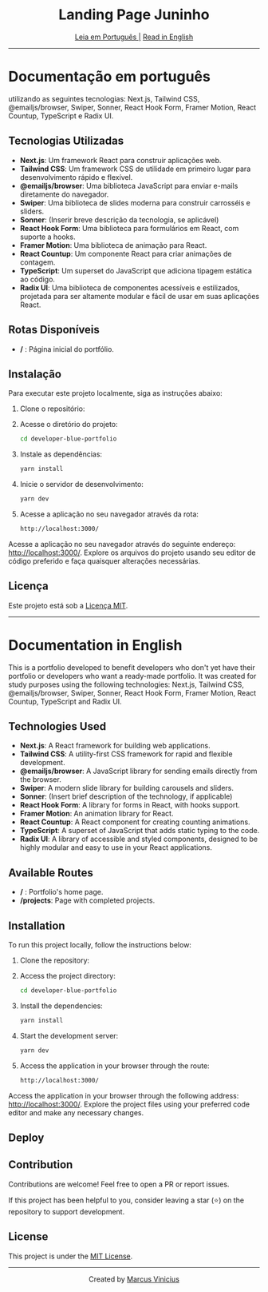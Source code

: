 <h1 align="center">
   Landing Page Juninho
</h1>

<div align="center">
   <a href="#documentação-em-português">Leia em Português |</a>
   <a href="#documentation-in-english">Read in English</a>
</div>

---

# Documentação em português

utilizando as seguintes tecnologias: Next.js, Tailwind CSS, @emailjs/browser,
Swiper, Sonner, React Hook Form, Framer Motion, React Countup, TypeScript e Radix UI.

## Tecnologias Utilizadas

- **Next.js**: Um framework React para construir aplicações web.
- **Tailwind CSS**: Um framework CSS de utilidade em primeiro lugar para desenvolvimento rápido e flexível.
- **@emailjs/browser**: Uma biblioteca JavaScript para enviar e-mails diretamente do navegador.
- **Swiper**: Uma biblioteca de slides moderna para construir carrosséis e sliders.
- **Sonner**: (Inserir breve descrição da tecnologia, se aplicável)
- **React Hook Form**: Uma biblioteca para formulários em React, com suporte a hooks.
- **Framer Motion**: Uma biblioteca de animação para React.
- **React Countup**: Um componente React para criar animações de contagem.
- **TypeScript**: Um superset do JavaScript que adiciona tipagem estática ao código.
- **Radix UI**: Uma biblioteca de componentes acessíveis e estilizados, projetada para ser altamente modular e fácil de usar em suas aplicações React.

## Rotas Disponíveis

- **/** : Página inicial do portfólio.


## Instalação

Para executar este projeto localmente, siga as instruções abaixo:

1. Clone o repositório:

2. Acesse o diretório do projeto:

   ```bash
   cd developer-blue-portfolio

   ```

3. Instale as dependências:

   ```bash
   yarn install

   ```

4. Inicie o servidor de desenvolvimento:

   ```bash
   yarn dev

   ```

5. Acesse a aplicação no seu navegador através da rota:

   ```bash
   http://localhost:3000/
   ```

Acesse a aplicação no seu navegador através do seguinte endereço: [http://localhost:3000/](http://localhost:3000/). Explore os arquivos do projeto usando seu editor de código preferido e faça quaisquer alterações necessárias.

## Licença

Este projeto está sob a [Licença MIT](https://opensource.org/licenses/MIT).

---

# Documentation in English

This is a portfolio developed to benefit developers who don't yet have their portfolio or developers who want a ready-made portfolio. It was created for study purposes using the following technologies: Next.js, Tailwind CSS, @emailjs/browser,
Swiper, Sonner, React Hook Form, Framer Motion, React Countup, TypeScript and Radix UI.

## Technologies Used

- **Next.js**: A React framework for building web applications.
- **Tailwind CSS**: A utility-first CSS framework for rapid and flexible development.
- **@emailjs/browser**: A JavaScript library for sending emails directly from the browser.
- **Swiper**: A modern slide library for building carousels and sliders.
- **Sonner**: (Insert brief description of the technology, if applicable)
- **React Hook Form**: A library for forms in React, with hooks support.
- **Framer Motion**: An animation library for React.
- **React Countup**: A React component for creating counting animations.
- **TypeScript**: A superset of JavaScript that adds static typing to the code.
- **Radix UI**: A library of accessible and styled components, designed to be highly modular and easy to use in your React applications.

## Available Routes

- **/** : Portfolio's home page.
- **/projects**: Page with completed projects.

## Installation

To run this project locally, follow the instructions below:

1. Clone the repository:

2. Access the project directory:

   ```bash
   cd developer-blue-portfolio

   ```

3. Install the dependencies:

   ```bash
   yarn install

   ```

4. Start the development server:

   ```bash
   yarn dev

   ```

5. Access the application in your browser through the route:

   ```bash
   http://localhost:3000/
   ```

Access the application in your browser through the following address: [http://localhost:3000/](http://localhost:3000/). Explore the project files using your preferred code editor and make any necessary changes.

## Deploy

## Contribution

Contributions are welcome! Feel free to open a PR or report issues.

If this project has been helpful to you, consider leaving a star (⭐) on the repository to support development.

## License

This project is under the [MIT License](https://opensource.org/licenses/MIT).

---

<div align="center">
   <span>Created by </span><a href="https://github.com/alucard93">Marcus Vinicius</a>
</div>
